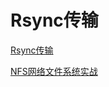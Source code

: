# Rsync传输

[Rsync传输](Rsync传输.md "Rsync传输")

[NFS网络文件系统实战](NFS网络文件系统实战/NFS网络文件系统实战.md "NFS网络文件系统实战")
